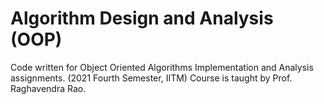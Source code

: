 # Algorithm Design and Analysis (OOP)
Code written for Object Oriented Algorithms Implementation and Analysis assignments. (2021 Fourth Semester, IITM)
Course is taught by Prof. Raghavendra Rao.
